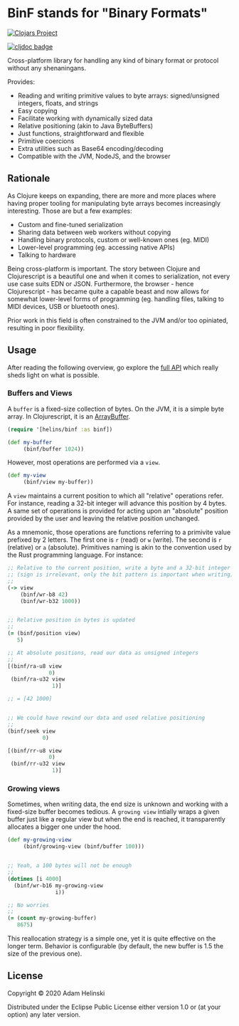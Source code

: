# BinF stands for "Binary Formats"

[![Clojars
Project](https://img.shields.io/clojars/v/helins/binf.cljc.svg)](https://clojars.org/helins-io/binf.cljc)

[![cljdoc badge](https://cljdoc.org/badge/helins/binf.cljc)](https://cljdoc.org/d/helins-io/binf.cljc)

Cross-platform library for handling any kind of binary format or protocol without any shenaningans.

Provides:

- Reading and writing primitive values to byte arrays: signed/unsigned integers,
    floats, and strings
- Easy copying
- Facilitate working with dynamically sized data
- Relative positioning (akin to Java ByteBuffers)
- Just functions, straightforward and flexible
- Primitive coercions
- Extra utilities such as Base64 encoding/decoding
- Compatible with the JVM, NodeJS, and the browser

## Rationale

As Clojure keeps on expanding, there are more and more places where having proper tooling for manipulating byte
arrays becomes increasingly interesting. Those are but a few examples:

- Custom and fine-tuned serialization
- Sharing data between web workers without copying
- Handling binary protocols, custom or well-known ones (eg. MIDI)
- Lower-level programming (eg. accessing native APIs)
- Talking to hardware

Being cross-platform is important. The story between Clojure and
Clojurescript is a beautiful one and when it comes to serialization, not every use case suits EDN or JSON. Furthermore, the browser - hence Clojurescript - has became quite a capable beast and now allows for somewhat lower-level forms of programming (eg. handling files, talking to MIDI devices, USB or bluetooth ones).

Prior work in this field is often constrained to the JVM and/or too opiniated,
resulting in poor flexibility.

## Usage

After reading the following overview, go explore the [full API](https://cljdoc.org/d/helins-io/binf.cljc) which really sheds light on what is possible.

### Buffers and Views

A `buffer` is a fixed-size collection of bytes. On the JVM, it is a simple byte array. In
Clojurescript, it is an
[ArrayBuffer](https://developer.mozilla.org/en-US/docs/Web/JavaScript/Reference/Global_Objects/ArrayBuffer).

```clojure
(require '[helins/binf :as binf])

(def my-buffer
     (binf/buffer 1024))
```

However, most operations are performed via a `view`.

```clojure
(def my-view
     (binf/view my-buffer))
```

A `view` maintains a current position to which all "relative" operations refer.
For instance, reading a 32-bit integer will advance this position by 4 bytes.
A same set of operations is provided for acting upon an "absolute" position
provided by the user and leaving the relative position unchanged.

As a mnemonic, those operations are functions referring to a primivite value prefixed by 2 letters. The first one is `r`
(read) or `w` (write). The second is `r` (relative) or `a` (absolute). Primitives
naming is akin to the convention used by the Rust programming language. For
instance:

```clojure
;; Relative to the current position, write a byte and a 32-bit integer
;; (sign is irrelevant, only the bit pattern is important when writing)
;;
(-> view
    (binf/wr-b8 42)
    (binf/wr-b32 1000))


;; Relative position in bytes is updated
;;
(= (binf/position view)
   5)

;; At absolute positions, read our data as unsigned integers
;;
[(binf/ra-u8 view
             0)
 (binf/ra-u32 view
              1)]

;; = [42 1000]


;; We could have rewind our data and used relative positioning
;;
(binf/seek view
           0)

[(binf/rr-u8 view
             0)
 (binf/rr-u32 view
              1)]
```

### Growing views

Sometimes, when writing data, the end size is unknown and working with a
fixed-size buffer becomes tedious. A `growing view` intially wraps a given buffer
just like a regular view but when the end is reached, it transparently allocates
a bigger one under the hood.

```clojure
(def my-growing-view
     (binf/growing-view (binf/buffer 100)))


;; Yeah, a 100 bytes will not be enough
;;
(dotimes [i 4000]
  (binf/wr-b16 my-growing-view
               i))

;; No worries
;;
(= (count my-growing-buffer)
   8675)
```

This reallocation strategy is a simple one, yet it is quite effective on the
longer term. Behavior is configurable (by default, the new buffer is 1.5 the size of the previous one).


## License

Copyright © 2020 Adam Helinski

Distributed under the Eclipse Public License either version 1.0 or (at
your option) any later version.
